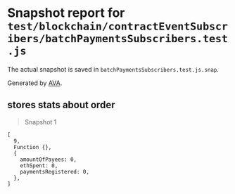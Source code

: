 # Snapshot report for `test/blockchain/contractEventSubscribers/batchPaymentsSubscribers.test.js`

The actual snapshot is saved in `batchPaymentsSubscribers.test.js.snap`.

Generated by [AVA](https://ava.li).

## stores stats about order

> Snapshot 1

    [
      9,
      Function {},
      {
        amountOfPayees: 0,
        ethSpent: 0,
        paymentsRegistered: 0,
      },
    ]
